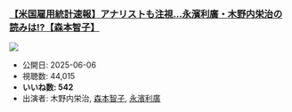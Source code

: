 ### [【米国雇用統計速報】アナリストも注視…永濱利廣・木野内栄治の読みは!?【森本智子】](https://www.youtube.com/watch?v=RZ3FHNX7cUQ)
[![](https://img.youtube.com/vi/RZ3FHNX7cUQ/hqdefault.jpg)](https://www.youtube.com/watch?v=RZ3FHNX7cUQ)
-   公開日: 2025-06-06
-   視聴数: 44,015
-   **いいね数: 542**
-   出演者: 木野内栄治, [森本智子](/rehacq_fan/people/森本智子 "wikilink"), [永濱利廣](/rehacq_fan/people/永濱利廣 "wikilink")
